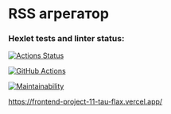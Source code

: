 # RSS агрегатор

### Hexlet tests and linter status:
[![Actions Status](https://github.com/Pajzer/frontend-project-11/actions/workflows/hexlet-check.yml/badge.svg)](https://github.com/Pajzer/frontend-project-11/actions)

[![GitHub Actions](https://github.com/Pajzer/frontend-project-11/actions/workflows/nodejs.yml/badge.svg)](https://github.com/Pajzer/frontend-project-11/actions/workflows/nodejs.yml)

[![Maintainability](https://api.codeclimate.com/v1/badges/63221d618436d5f40cef/maintainability)](https://codeclimate.com/github/Pajzer/frontend-project-11/maintainability)

https://frontend-project-11-tau-flax.vercel.app/